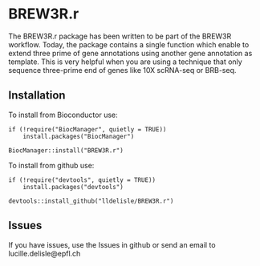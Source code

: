 # BREW3R.r
The BREW3R.r package has been written to be part of the BREW3R workflow. Today, the package contains a single function which enable to extend three prime of gene annotations using another gene annotation as template. This is very helpful when you are using a technique that only sequence three-prime end of genes like 10X scRNA-seq or BRB-seq.

## Installation

To install from Bioconductor use:

```{r installation bioconductor, eval=FALSE}
if (!require("BiocManager", quietly = TRUE))
    install.packages("BiocManager")

BiocManager::install("BREW3R.r")
```

To install from github use:

```{r installation github, eval=FALSE}
if (!require("devtools", quietly = TRUE))
    install.packages("devtools")

devtools::install_github("lldelisle/BREW3R.r")
```

## Issues
If you have issues, use the Issues in github or send an email to lucille.delisle\@epfl.ch
